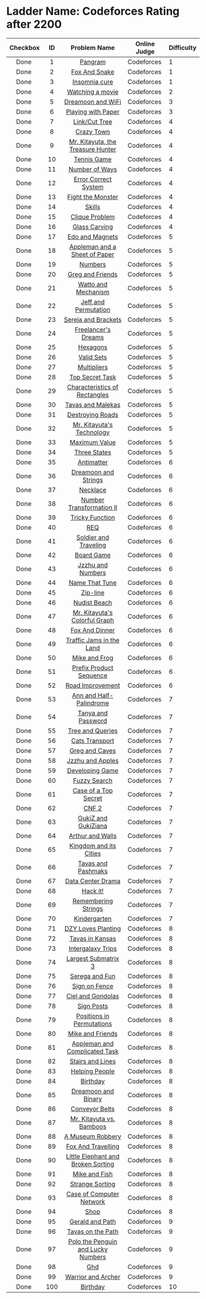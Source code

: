 # Ladder Name: Codeforces Rating after 2200

| Checkbox | ID  | Problem Name | Online Judge | Difficulty |
|---|:---:|:---:|---|---|
|<img src="https://a2oj.thao.pw/?handle=FanTDung20Nam&url=http%3A//codeforces.com/problemset/problem/520/A" width="13px"/> Done|1|[Pangram](http://codeforces.com/problemset/problem/520/A)|Codeforces|1|
|<img src="https://a2oj.thao.pw/?handle=FanTDung20Nam&url=http%3A//codeforces.com/problemset/problem/510/A" width="13px"/> Done|2|[Fox And Snake](http://codeforces.com/problemset/problem/510/A)|Codeforces|1|
|<img src="https://a2oj.thao.pw/?handle=FanTDung20Nam&url=http%3A//codeforces.com/problemset/problem/148/A" width="13px"/> Done|3|[Insomnia cure](http://codeforces.com/problemset/problem/148/A)|Codeforces|1|
|<img src="https://a2oj.thao.pw/?handle=FanTDung20Nam&url=http%3A//codeforces.com/problemset/problem/499/A" width="13px"/> Done|4|[Watching a movie](http://codeforces.com/problemset/problem/499/A)|Codeforces|2|
|<img src="https://a2oj.thao.pw/?handle=FanTDung20Nam&url=http%3A//codeforces.com/problemset/problem/476/B" width="13px"/> Done|5|[Dreamoon and WiFi](http://codeforces.com/problemset/problem/476/B)|Codeforces|3|
|<img src="https://a2oj.thao.pw/?handle=FanTDung20Nam&url=http%3A//codeforces.com/problemset/problem/527/A" width="13px"/> Done|6|[Playing with Paper](http://codeforces.com/problemset/problem/527/A)|Codeforces|3|
|<img src="https://a2oj.thao.pw/?handle=FanTDung20Nam&url=http%3A//codeforces.com/problemset/problem/614/A" width="13px"/> Done|7|[Link/Cut Tree](http://codeforces.com/problemset/problem/614/A)|Codeforces|4|
|<img src="https://a2oj.thao.pw/?handle=FanTDung20Nam&url=http%3A//codeforces.com/problemset/problem/498/A" width="13px"/> Done|8|[Crazy Town](http://codeforces.com/problemset/problem/498/A)|Codeforces|4|
|<img src="https://a2oj.thao.pw/?handle=FanTDung20Nam&url=http%3A//codeforces.com/problemset/problem/505/C" width="13px"/> Done|9|[Mr. Kitayuta, the Treasure Hunter](http://codeforces.com/problemset/problem/505/C)|Codeforces|4|
|<img src="https://a2oj.thao.pw/?handle=FanTDung20Nam&url=http%3A//codeforces.com/problemset/problem/496/D" width="13px"/> Done|10|[Tennis Game](http://codeforces.com/problemset/problem/496/D)|Codeforces|4|
|<img src="https://a2oj.thao.pw/?handle=FanTDung20Nam&url=http%3A//codeforces.com/problemset/problem/466/C" width="13px"/> Done|11|[Number of Ways](http://codeforces.com/problemset/problem/466/C)|Codeforces|4|
|<img src="https://a2oj.thao.pw/?handle=FanTDung20Nam&url=http%3A//codeforces.com/problemset/problem/527/B" width="13px"/> Done|12|[Error Correct System](http://codeforces.com/problemset/problem/527/B)|Codeforces|4|
|<img src="https://a2oj.thao.pw/?handle=FanTDung20Nam&url=http%3A//codeforces.com/problemset/problem/487/A" width="13px"/> Done|13|[Fight the Monster](http://codeforces.com/problemset/problem/487/A)|Codeforces|4|
|<img src="https://a2oj.thao.pw/?handle=FanTDung20Nam&url=http%3A//codeforces.com/problemset/problem/613/B" width="13px"/> Done|14|[Skills](http://codeforces.com/problemset/problem/613/B)|Codeforces|4|
|<img src="https://a2oj.thao.pw/?handle=FanTDung20Nam&url=http%3A//codeforces.com/problemset/problem/527/D" width="13px"/> Done|15|[Clique Problem](http://codeforces.com/problemset/problem/527/D)|Codeforces|4|
|<img src="https://a2oj.thao.pw/?handle=FanTDung20Nam&url=http%3A//codeforces.com/problemset/problem/527/C" width="13px"/> Done|16|[Glass Carving](http://codeforces.com/problemset/problem/527/C)|Codeforces|4|
|<img src="https://a2oj.thao.pw/?handle=FanTDung20Nam&url=http%3A//codeforces.com/problemset/problem/594/C" width="13px"/> Done|17|[Edo and Magnets](http://codeforces.com/problemset/problem/594/C)|Codeforces|5|
|<img src="https://a2oj.thao.pw/?handle=FanTDung20Nam&url=http%3A//codeforces.com/problemset/problem/461/C" width="13px"/> Done|18|[Appleman and a Sheet of Paper](http://codeforces.com/problemset/problem/461/C)|Codeforces|5|
|<img src="https://a2oj.thao.pw/?handle=FanTDung20Nam&url=http%3A//codeforces.com/problemset/problem/128/D" width="13px"/> Done|19|[Numbers](http://codeforces.com/problemset/problem/128/D)|Codeforces|5|
|<img src="https://a2oj.thao.pw/?handle=FanTDung20Nam&url=http%3A//codeforces.com/problemset/problem/295/C" width="13px"/> Done|20|[Greg and Friends](http://codeforces.com/problemset/problem/295/C)|Codeforces|5|
|<img src="https://a2oj.thao.pw/?handle=FanTDung20Nam&url=http%3A//codeforces.com/problemset/problem/514/C" width="13px"/> Done|21|[Watto and Mechanism](http://codeforces.com/problemset/problem/514/C)|Codeforces|5|
|<img src="https://a2oj.thao.pw/?handle=FanTDung20Nam&url=http%3A//codeforces.com/problemset/problem/351/E" width="13px"/> Done|22|[Jeff and Permutation](http://codeforces.com/problemset/problem/351/E)|Codeforces|5|
|<img src="https://a2oj.thao.pw/?handle=FanTDung20Nam&url=http%3A//codeforces.com/problemset/problem/380/C" width="13px"/> Done|23|[Sereja and Brackets](http://codeforces.com/problemset/problem/380/C)|Codeforces|5|
|<img src="https://a2oj.thao.pw/?handle=FanTDung20Nam&url=http%3A//codeforces.com/problemset/problem/605/C" width="13px"/> Done|24|[Freelancer's Dreams](http://codeforces.com/problemset/problem/605/C)|Codeforces|5|
|<img src="https://a2oj.thao.pw/?handle=FanTDung20Nam&url=http%3A//codeforces.com/problemset/problem/615/E" width="13px"/> Done|25|[Hexagons](http://codeforces.com/problemset/problem/615/E)|Codeforces|5|
|<img src="https://a2oj.thao.pw/?handle=FanTDung20Nam&url=http%3A//codeforces.com/problemset/problem/486/D" width="13px"/> Done|26|[Valid Sets](http://codeforces.com/problemset/problem/486/D)|Codeforces|5|
|<img src="https://a2oj.thao.pw/?handle=FanTDung20Nam&url=http%3A//codeforces.com/problemset/problem/615/D" width="13px"/> Done|27|[Multipliers](http://codeforces.com/problemset/problem/615/D)|Codeforces|5|
|<img src="https://a2oj.thao.pw/?handle=FanTDung20Nam&url=http%3A//codeforces.com/problemset/problem/590/D" width="13px"/> Done|28|[Top Secret Task](http://codeforces.com/problemset/problem/590/D)|Codeforces|5|
|<img src="https://a2oj.thao.pw/?handle=FanTDung20Nam&url=http%3A//codeforces.com/problemset/problem/333/D" width="13px"/> Done|29|[Characteristics of Rectangles](http://codeforces.com/problemset/problem/333/D)|Codeforces|5|
|<img src="https://a2oj.thao.pw/?handle=FanTDung20Nam&url=http%3A//codeforces.com/problemset/problem/535/D" width="13px"/> Done|30|[Tavas and Malekas](http://codeforces.com/problemset/problem/535/D)|Codeforces|5|
|<img src="https://a2oj.thao.pw/?handle=FanTDung20Nam&url=http%3A//codeforces.com/problemset/problem/543/B" width="13px"/> Done|31|[Destroying Roads](http://codeforces.com/problemset/problem/543/B)|Codeforces|5|
|<img src="https://a2oj.thao.pw/?handle=FanTDung20Nam&url=http%3A//codeforces.com/problemset/problem/505/D" width="13px"/> Done|32|[Mr. Kitayuta's Technology](http://codeforces.com/problemset/problem/505/D)|Codeforces|5|
|<img src="https://a2oj.thao.pw/?handle=FanTDung20Nam&url=http%3A//codeforces.com/problemset/problem/484/B" width="13px"/> Done|33|[Maximum Value](http://codeforces.com/problemset/problem/484/B)|Codeforces|5|
|<img src="https://a2oj.thao.pw/?handle=FanTDung20Nam&url=http%3A//codeforces.com/problemset/problem/590/C" width="13px"/> Done|34|[Three States](http://codeforces.com/problemset/problem/590/C)|Codeforces|5|
|<img src="https://a2oj.thao.pw/?handle=FanTDung20Nam&url=http%3A//codeforces.com/problemset/problem/383/D" width="13px"/> Done|35|[Antimatter](http://codeforces.com/problemset/problem/383/D)|Codeforces|6|
|<img src="https://a2oj.thao.pw/?handle=FanTDung20Nam&url=http%3A//codeforces.com/problemset/problem/476/E" width="13px"/> Done|36|[Dreamoon and Strings](http://codeforces.com/problemset/problem/476/E)|Codeforces|6|
|<img src="https://a2oj.thao.pw/?handle=FanTDung20Nam&url=http%3A//codeforces.com/problemset/problem/613/C" width="13px"/> Done|37|[Necklace](http://codeforces.com/problemset/problem/613/C)|Codeforces|6|
|<img src="https://a2oj.thao.pw/?handle=FanTDung20Nam&url=http%3A//codeforces.com/problemset/problem/346/C" width="13px"/> Done|38|[Number Transformation II](http://codeforces.com/problemset/problem/346/C)|Codeforces|6|
|<img src="https://a2oj.thao.pw/?handle=FanTDung20Nam&url=http%3A//codeforces.com/problemset/problem/429/D" width="13px"/> Done|39|[Tricky Function](http://codeforces.com/problemset/problem/429/D)|Codeforces|6|
|<img src="https://a2oj.thao.pw/?handle=FanTDung20Nam&url=http%3A//codeforces.com/problemset/problem/594/D" width="13px"/> Done|40|[REQ](http://codeforces.com/problemset/problem/594/D)|Codeforces|6|
|<img src="https://a2oj.thao.pw/?handle=FanTDung20Nam&url=http%3A//codeforces.com/problemset/problem/546/E" width="13px"/> Done|41|[Soldier and Traveling](http://codeforces.com/problemset/problem/546/E)|Codeforces|6|
|<img src="https://a2oj.thao.pw/?handle=FanTDung20Nam&url=http%3A//codeforces.com/problemset/problem/605/D" width="13px"/> Done|42|[Board Game](http://codeforces.com/problemset/problem/605/D)|Codeforces|6|
|<img src="https://a2oj.thao.pw/?handle=FanTDung20Nam&url=http%3A//codeforces.com/problemset/problem/449/D" width="13px"/> Done|43|[Jzzhu and Numbers](http://codeforces.com/problemset/problem/449/D)|Codeforces|6|
|<img src="https://a2oj.thao.pw/?handle=FanTDung20Nam&url=http%3A//codeforces.com/problemset/problem/498/B" width="13px"/> Done|44|[Name That Tune](http://codeforces.com/problemset/problem/498/B)|Codeforces|6|
|<img src="https://a2oj.thao.pw/?handle=FanTDung20Nam&url=http%3A//codeforces.com/problemset/problem/650/D" width="13px"/> Done|45|[Zip-line](http://codeforces.com/problemset/problem/650/D)|Codeforces|6|
|<img src="https://a2oj.thao.pw/?handle=FanTDung20Nam&url=http%3A//codeforces.com/problemset/problem/553/D" width="13px"/> Done|46|[Nudist Beach](http://codeforces.com/problemset/problem/553/D)|Codeforces|6|
|<img src="https://a2oj.thao.pw/?handle=FanTDung20Nam&url=http%3A//codeforces.com/problemset/problem/506/D" width="13px"/> Done|47|[Mr. Kitayuta's Colorful Graph](http://codeforces.com/problemset/problem/506/D)|Codeforces|6|
|<img src="https://a2oj.thao.pw/?handle=FanTDung20Nam&url=http%3A//codeforces.com/problemset/problem/510/E" width="13px"/> Done|48|[Fox And Dinner](http://codeforces.com/problemset/problem/510/E)|Codeforces|6|
|<img src="https://a2oj.thao.pw/?handle=FanTDung20Nam&url=http%3A//codeforces.com/problemset/problem/498/D" width="13px"/> Done|49|[Traffic Jams in the Land](http://codeforces.com/problemset/problem/498/D)|Codeforces|6|
|<img src="https://a2oj.thao.pw/?handle=FanTDung20Nam&url=http%3A//codeforces.com/problemset/problem/547/A" width="13px"/> Done|50|[Mike and Frog](http://codeforces.com/problemset/problem/547/A)|Codeforces|6|
|<img src="https://a2oj.thao.pw/?handle=FanTDung20Nam&url=http%3A//codeforces.com/problemset/problem/487/C" width="13px"/> Done|51|[Prefix Product Sequence](http://codeforces.com/problemset/problem/487/C)|Codeforces|6|
|<img src="https://a2oj.thao.pw/?handle=FanTDung20Nam&url=http%3A//codeforces.com/problemset/problem/543/D" width="13px"/> Done|52|[Road Improvement](http://codeforces.com/problemset/problem/543/D)|Codeforces|6|
|<img src="https://a2oj.thao.pw/?handle=FanTDung20Nam&url=http%3A//codeforces.com/problemset/problem/557/E" width="13px"/> Done|53|[Ann and Half-Palindrome](http://codeforces.com/problemset/problem/557/E)|Codeforces|7|
|<img src="https://a2oj.thao.pw/?handle=FanTDung20Nam&url=http%3A//codeforces.com/problemset/problem/508/D" width="13px"/> Done|54|[Tanya and Password](http://codeforces.com/problemset/problem/508/D)|Codeforces|7|
|<img src="https://a2oj.thao.pw/?handle=FanTDung20Nam&url=http%3A//codeforces.com/problemset/problem/375/D" width="13px"/> Done|55|[Tree and Queries](http://codeforces.com/problemset/problem/375/D)|Codeforces|7|
|<img src="https://a2oj.thao.pw/?handle=FanTDung20Nam&url=http%3A//codeforces.com/problemset/problem/311/B" width="13px"/> Done|56|[Cats Transport](http://codeforces.com/problemset/problem/311/B)|Codeforces|7|
|<img src="https://a2oj.thao.pw/?handle=FanTDung20Nam&url=http%3A//codeforces.com/problemset/problem/295/D" width="13px"/> Done|57|[Greg and Caves](http://codeforces.com/problemset/problem/295/D)|Codeforces|7|
|<img src="https://a2oj.thao.pw/?handle=FanTDung20Nam&url=http%3A//codeforces.com/problemset/problem/449/C" width="13px"/> Done|58|[Jzzhu and Apples](http://codeforces.com/problemset/problem/449/C)|Codeforces|7|
|<img src="https://a2oj.thao.pw/?handle=FanTDung20Nam&url=http%3A//codeforces.com/problemset/problem/377/D" width="13px"/> Done|59|[Developing Game](http://codeforces.com/problemset/problem/377/D)|Codeforces|7|
|<img src="https://a2oj.thao.pw/?handle=FanTDung20Nam&url=http%3A//codeforces.com/problemset/problem/528/D" width="13px"/> Done|60|[Fuzzy Search](http://codeforces.com/problemset/problem/528/D)|Codeforces|7|
|<img src="https://a2oj.thao.pw/?handle=FanTDung20Nam&url=http%3A//codeforces.com/problemset/problem/555/D" width="13px"/> Done|61|[Case of a Top Secret](http://codeforces.com/problemset/problem/555/D)|Codeforces|7|
|<img src="https://a2oj.thao.pw/?handle=FanTDung20Nam&url=http%3A//codeforces.com/problemset/problem/571/C" width="13px"/> Done|62|[CNF 2](http://codeforces.com/problemset/problem/571/C)|Codeforces|7|
|<img src="https://a2oj.thao.pw/?handle=FanTDung20Nam&url=http%3A//codeforces.com/problemset/problem/551/E" width="13px"/> Done|63|[GukiZ and GukiZiana](http://codeforces.com/problemset/problem/551/E)|Codeforces|7|
|<img src="https://a2oj.thao.pw/?handle=FanTDung20Nam&url=http%3A//codeforces.com/problemset/problem/525/D" width="13px"/> Done|64|[Arthur and Walls](http://codeforces.com/problemset/problem/525/D)|Codeforces|7|
|<img src="https://a2oj.thao.pw/?handle=FanTDung20Nam&url=http%3A//codeforces.com/problemset/problem/613/D" width="13px"/> Done|65|[Kingdom and its Cities](http://codeforces.com/problemset/problem/613/D)|Codeforces|7|
|<img src="https://a2oj.thao.pw/?handle=FanTDung20Nam&url=http%3A//codeforces.com/problemset/problem/535/E" width="13px"/> Done|66|[Tavas and Pashmaks](http://codeforces.com/problemset/problem/535/E)|Codeforces|7|
|<img src="https://a2oj.thao.pw/?handle=FanTDung20Nam&url=http%3A//codeforces.com/problemset/problem/527/E" width="13px"/> Done|67|[Data Center Drama](http://codeforces.com/problemset/problem/527/E)|Codeforces|7|
|<img src="https://a2oj.thao.pw/?handle=FanTDung20Nam&url=http%3A//codeforces.com/problemset/problem/468/C" width="13px"/> Done|68|[Hack it!](http://codeforces.com/problemset/problem/468/C)|Codeforces|7|
|<img src="https://a2oj.thao.pw/?handle=FanTDung20Nam&url=http%3A//codeforces.com/problemset/problem/543/C" width="13px"/> Done|69|[Remembering Strings](http://codeforces.com/problemset/problem/543/C)|Codeforces|7|
|<img src="https://a2oj.thao.pw/?handle=FanTDung20Nam&url=http%3A//codeforces.com/problemset/problem/484/D" width="13px"/> Done|70|[Kindergarten](http://codeforces.com/problemset/problem/484/D)|Codeforces|7|
|<img src="https://a2oj.thao.pw/?handle=FanTDung20Nam&url=http%3A//codeforces.com/problemset/problem/444/E" width="13px"/> Done|71|[DZY Loves Planting](http://codeforces.com/problemset/problem/444/E)|Codeforces|8|
|<img src="https://a2oj.thao.pw/?handle=FanTDung20Nam&url=http%3A//codeforces.com/problemset/problem/536/D" width="13px"/> Done|72|[Tavas in Kansas](http://codeforces.com/problemset/problem/536/D)|Codeforces|8|
|<img src="https://a2oj.thao.pw/?handle=FanTDung20Nam&url=http%3A//codeforces.com/problemset/problem/605/E" width="13px"/> Done|73|[Intergalaxy Trips](http://codeforces.com/problemset/problem/605/E)|Codeforces|8|
|<img src="https://a2oj.thao.pw/?handle=FanTDung20Nam&url=http%3A//codeforces.com/problemset/problem/407/D" width="13px"/> Done|74|[Largest Submatrix 3](http://codeforces.com/problemset/problem/407/D)|Codeforces|8|
|<img src="https://a2oj.thao.pw/?handle=FanTDung20Nam&url=http%3A//codeforces.com/problemset/problem/455/D" width="13px"/> Done|75|[Serega and Fun](http://codeforces.com/problemset/problem/455/D)|Codeforces|8|
|<img src="https://a2oj.thao.pw/?handle=FanTDung20Nam&url=http%3A//codeforces.com/problemset/problem/484/E" width="13px"/> Done|76|[Sign on Fence](http://codeforces.com/problemset/problem/484/E)|Codeforces|8|
|<img src="https://a2oj.thao.pw/?handle=FanTDung20Nam&url=http%3A//codeforces.com/problemset/problem/321/E" width="13px"/> Done|77|[Ciel and Gondolas](http://codeforces.com/problemset/problem/321/E)|Codeforces|8|
|<img src="https://a2oj.thao.pw/?handle=FanTDung20Nam&url=http%3A//codeforces.com/problemset/problem/568/D" width="13px"/> Done|78|[Sign Posts](http://codeforces.com/problemset/problem/568/D)|Codeforces|8|
|<img src="https://a2oj.thao.pw/?handle=FanTDung20Nam&url=http%3A//codeforces.com/problemset/problem/285/E" width="13px"/> Done|79|[Positions in Permutations](http://codeforces.com/problemset/problem/285/E)|Codeforces|8|
|<img src="https://a2oj.thao.pw/?handle=FanTDung20Nam&url=http%3A//codeforces.com/problemset/problem/547/E" width="13px"/> Done|80|[Mike and Friends](http://codeforces.com/problemset/problem/547/E)|Codeforces|8|
|<img src="https://a2oj.thao.pw/?handle=FanTDung20Nam&url=http%3A//codeforces.com/problemset/problem/461/D" width="13px"/> Done|81|[Appleman and Complicated Task](http://codeforces.com/problemset/problem/461/D)|Codeforces|8|
|<img src="https://a2oj.thao.pw/?handle=FanTDung20Nam&url=http%3A//codeforces.com/problemset/problem/498/E" width="13px"/> Done|82|[Stairs and Lines](http://codeforces.com/problemset/problem/498/E)|Codeforces|8|
|<img src="https://a2oj.thao.pw/?handle=FanTDung20Nam&url=http%3A//codeforces.com/problemset/problem/494/C" width="13px"/> Done|83|[Helping People](http://codeforces.com/problemset/problem/494/C)|Codeforces|8|
|<img src="https://a2oj.thao.pw/?handle=FanTDung20Nam&url=http%3A//codeforces.com/problemset/problem/494/D" width="13px"/> Done|84|[Birthday](http://codeforces.com/problemset/problem/494/D)|Codeforces|8|
|<img src="https://a2oj.thao.pw/?handle=FanTDung20Nam&url=http%3A//codeforces.com/problemset/problem/477/D" width="13px"/> Done|85|[Dreamoon and Binary](http://codeforces.com/problemset/problem/477/D)|Codeforces|8|
|<img src="https://a2oj.thao.pw/?handle=FanTDung20Nam&url=http%3A//codeforces.com/problemset/problem/487/D" width="13px"/> Done|86|[Conveyor Belts](http://codeforces.com/problemset/problem/487/D)|Codeforces|8|
|<img src="https://a2oj.thao.pw/?handle=FanTDung20Nam&url=http%3A//codeforces.com/problemset/problem/505/E" width="13px"/> Done|87|[Mr. Kitayuta vs. Bamboos](http://codeforces.com/problemset/problem/505/E)|Codeforces|8|
|<img src="https://a2oj.thao.pw/?handle=FanTDung20Nam&url=http%3A//codeforces.com/problemset/problem/601/E" width="13px"/> Done|88|[A Museum Robbery](http://codeforces.com/problemset/problem/601/E)|Codeforces|8|
|<img src="https://a2oj.thao.pw/?handle=FanTDung20Nam&url=http%3A//codeforces.com/problemset/problem/512/D" width="13px"/> Done|89|[Fox And Travelling](http://codeforces.com/problemset/problem/512/D)|Codeforces|8|
|<img src="https://a2oj.thao.pw/?handle=FanTDung20Nam&url=http%3A//codeforces.com/problemset/problem/258/D" width="13px"/> Done|90|[Little Elephant and Broken Sorting](http://codeforces.com/problemset/problem/258/D)|Codeforces|8|
|<img src="https://a2oj.thao.pw/?handle=FanTDung20Nam&url=http%3A//codeforces.com/problemset/problem/547/D" width="13px"/> Done|91|[Mike and Fish](http://codeforces.com/problemset/problem/547/D)|Codeforces|8|
|<img src="https://a2oj.thao.pw/?handle=FanTDung20Nam&url=http%3A//codeforces.com/problemset/problem/484/C" width="13px"/> Done|92|[Strange Sorting](http://codeforces.com/problemset/problem/484/C)|Codeforces|8|
|<img src="https://a2oj.thao.pw/?handle=FanTDung20Nam&url=http%3A//codeforces.com/problemset/problem/555/E" width="13px"/> Done|93|[Case of Computer Network](http://codeforces.com/problemset/problem/555/E)|Codeforces|8|
|<img src="https://a2oj.thao.pw/?handle=FanTDung20Nam&url=http%3A//codeforces.com/problemset/problem/521/D" width="13px"/> Done|94|[Shop](http://codeforces.com/problemset/problem/521/D)|Codeforces|8|
|<img src="https://a2oj.thao.pw/?handle=FanTDung20Nam&url=http%3A//codeforces.com/problemset/problem/559/E" width="13px"/> Done|95|[Gerald and Path](http://codeforces.com/problemset/problem/559/E)|Codeforces|9|
|<img src="https://a2oj.thao.pw/?handle=FanTDung20Nam&url=http%3A//codeforces.com/problemset/problem/536/E" width="13px"/> Done|96|[Tavas on the Path](http://codeforces.com/problemset/problem/536/E)|Codeforces|9|
|<img src="https://a2oj.thao.pw/?handle=FanTDung20Nam&url=http%3A//codeforces.com/problemset/problem/288/E" width="13px"/> Done|97|[Polo the Penguin and Lucky Numbers](http://codeforces.com/problemset/problem/288/E)|Codeforces|9|
|<img src="https://a2oj.thao.pw/?handle=FanTDung20Nam&url=http%3A//codeforces.com/problemset/problem/364/D" width="13px"/> Done|98|[Ghd](http://codeforces.com/problemset/problem/364/D)|Codeforces|9|
|<img src="https://a2oj.thao.pw/?handle=FanTDung20Nam&url=http%3A//codeforces.com/problemset/problem/594/A" width="13px"/> Done|99|[Warrior and Archer](http://codeforces.com/problemset/problem/594/A)|Codeforces|9|
|<img src="https://a2oj.thao.pw/?handle=FanTDung20Nam&url=http%3A//codeforces.com/problemset/problem/590/E" width="13px"/> Done|100|[Birthday](http://codeforces.com/problemset/problem/590/E)|Codeforces|10|
